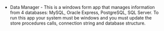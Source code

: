 - Data Manager -
This is a windows form app that manages information from 4 databases: MySQL, Oracle Express, PostgreSQL, SQL Server.
To run this app your system must be windows and you must update the store procedures calls, connection string and database structure.
